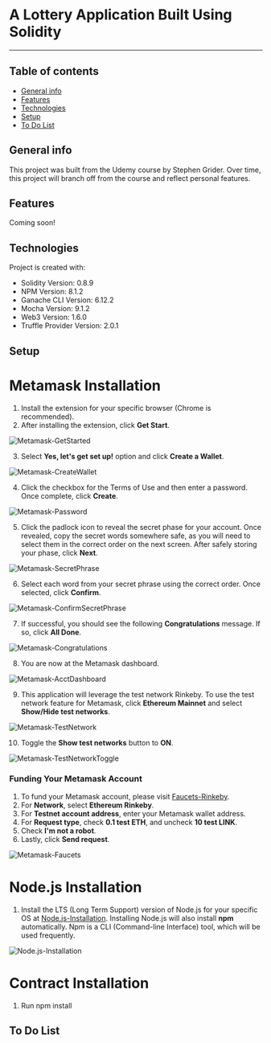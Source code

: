 # A Lottery Application Built Using Solidity
***
## Table of contents
* [General info](#general-info)
* [Features](#features)
* [Technologies](#technologies)
* [Setup](#setup)
* [To Do List](#to-do-list)

## General info
This project was built from the Udemy course by Stephen Grider. Over time, this project will branch off from the course and reflect personal features. 

## Features
Coming soon!

## Technologies
Project is created with:
* Solidity Version: 0.8.9
* NPM Version: 8.1.2
* Ganache CLI Version: 6.12.2
* Mocha Version: 9.1.2
* Web3 Version: 1.6.0
* Truffle Provider Version: 2.0.1
	
## Setup

# Metamask Installation
1. Install the extension for your specific browser (Chrome is recommended).
2. After installing the extension, click **Get Start**.

![Metamask-GetStarted](https://user-images.githubusercontent.com/96752508/155795509-4f2cb3f3-31c9-4a43-a5dc-7be22890a83b.jpg)

3. Select **Yes, let's get set up!** option and click **Create a Wallet**.

![Metamask-CreateWallet](https://user-images.githubusercontent.com/96752508/155797416-35e4cc9a-1261-4ac4-962a-318ed7e2de14.png)

4. Click the checkbox for the Terms of Use and then enter a password. Once complete, click **Create**.

![Metamask-Password](https://user-images.githubusercontent.com/96752508/155798275-9fd6fe4f-23de-45ff-b288-fdf511771e8a.png)

5. Click the padlock icon to reveal the secret phase for your account. Once revealed, copy the secret words somewhere safe, as you will need to select them in the correct order on the next screen. After safely storing your phase, click **Next**.

![Metamask-SecretPhrase](https://user-images.githubusercontent.com/96752508/155799086-d996bb8c-6337-42f3-94c5-f7040aecd898.png)

6. Select each word from your secret phrase using the correct order. Once selected, click **Confirm**.

![Metamask-ConfirmSecretPhrase](https://user-images.githubusercontent.com/96752508/155799644-7afda245-b930-4d92-b029-9b067f215896.png)

7. If successful, you should see the following **Congratulations** message. If so, click **All Done**.

![Metamask-Congratulations](https://user-images.githubusercontent.com/96752508/155846635-be8ac800-cb70-413b-88d3-896c860d827b.png)

8. You are now at the Metamask dashboard.

![Metamask-AcctDashboard](https://user-images.githubusercontent.com/96752508/155846736-cf550ef0-e0f3-4f08-8ab3-6a10c1bf305c.png)

9. This application will leverage the test network Rinkeby. To use the test network feature for Metamask, click **Ethereum Mainnet** and select **Show/Hide test networks**.

![Metamask-TestNetwork](https://user-images.githubusercontent.com/96752508/155846909-cf4b19b7-a8c4-428b-93f4-eee484a2b578.png)

10. Toggle the **Show test networks** button to **ON**.

![Metamask-TestNetworkToggle](https://user-images.githubusercontent.com/96752508/155846972-37811741-04b0-4909-ad12-d21a130f08c8.png)

### Funding Your Metamask Account

1. To fund your Metamask account, please visit [Faucets-Rinkeby](https://faucets.chain.link/rinkeby). 
2. For **Network**, select **Ethereum Rinkeby**. 
3. For **Testnet account address**, enter your Metamask wallet address.
4. For **Request type**, check **0.1 test ETH**, and uncheck **10 test LINK**.
5. Check **I'm not a robot**. 
6. Lastly, click **Send request**.

![Metamask-Faucets](https://user-images.githubusercontent.com/96752508/155858637-741540f0-baa4-4142-8b91-64e63a4122bc.png)

# Node.js Installation
1. Install the LTS (Long Term Support) version of Node.js for your specific OS at [Node.js-Installation](https://nodejs.org/en/download/). Installing Node.js will also install **npm** automatically. Npm is a CLI (Command-line Interface) tool, which will be used frequently.

![Node.js-Installation](https://user-images.githubusercontent.com/96752508/155885739-82deb44c-3ced-4041-a8a4-695a4672dc18.png)

# Contract Installation

1. Run npm install

## To Do List
